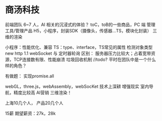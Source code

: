 # 商汤科技

<!-- 团队及业务介绍 -->
前端团队 6~7 人，AI 相关的沉浸式的体验？
toC，toB的一些商品，PC 端 管理工具/管理产品
H5，小程序，封装SDK（摄像头，传感器...TS，模块化封装）
三维的渲染


<!-- 面经 -->
小程序：性能优化、兼容
TS：type、interface，TS常见的属性
检测对象类型
new
http 1.1
webSocket 与 定时器轮询 区别：  服务器压力比较大；占着宽带资源，TCP连接数有限、性能崩溃
垃圾回收机制  //todo?
平时在团队中是一个什么样的角色？

有做题：
实现promise.all


<!-- 面试官意见：技术广度，webAssembly，webSocKet -->
webGL，three.js，webAssembly，webSocKet
技术上深耕
增强现实
室内导航，精度比较高
AI营销
三维渲染！

上海10几个人，
产品20几个人 

15薪
期望薪资：27k，28k



